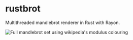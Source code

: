# rustbrot

Multithreaded mandlebrot renderer in Rust with Rayon.

![Full mandlebrot set using wikipedia's modulus colouring](demo.jpg)
